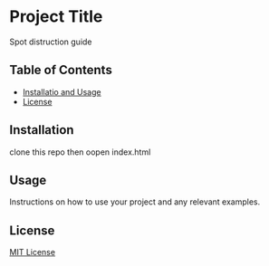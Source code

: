 # Project Title

Spot distruction guide
## Table of Contents

- [Installatio and Usage](#installation)
- [License](#license)

## Installation

clone this repo then oopen index.html

## Usage

Instructions on how to use your project and any relevant examples.


## License

[MIT License](LICENCE)
